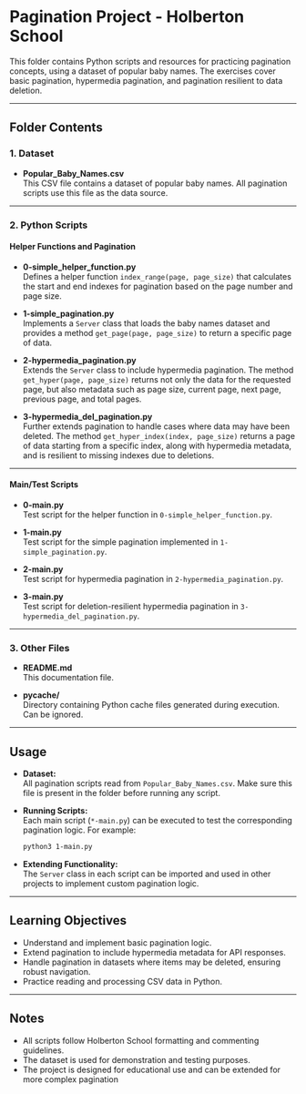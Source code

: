 # Pagination Project - Holberton School

This folder contains Python scripts and resources for practicing pagination concepts, using a dataset of popular baby names. The exercises cover basic pagination, hypermedia pagination, and pagination resilient to data deletion.

---

## Folder Contents

### 1. Dataset

- **Popular_Baby_Names.csv**  
  This CSV file contains a dataset of popular baby names. All pagination scripts use this file as the data source.

---

### 2. Python Scripts

#### Helper Functions and Pagination

- **0-simple_helper_function.py**  
  Defines a helper function `index_range(page, page_size)` that calculates the start and end indexes for pagination based on the page number and page size.

- **1-simple_pagination.py**  
  Implements a `Server` class that loads the baby names dataset and provides a method `get_page(page, page_size)` to return a specific page of data.

- **2-hypermedia_pagination.py**  
  Extends the `Server` class to include hypermedia pagination. The method `get_hyper(page, page_size)` returns not only the data for the requested page, but also metadata such as page size, current page, next page, previous page, and total pages.

- **3-hypermedia_del_pagination.py**  
  Further extends pagination to handle cases where data may have been deleted. The method `get_hyper_index(index, page_size)` returns a page of data starting from a specific index, along with hypermedia metadata, and is resilient to missing indexes due to deletions.

---

#### Main/Test Scripts

- **0-main.py**  
  Test script for the helper function in `0-simple_helper_function.py`.

- **1-main.py**  
  Test script for the simple pagination implemented in `1-simple_pagination.py`.

- **2-main.py**  
  Test script for hypermedia pagination in `2-hypermedia_pagination.py`.

- **3-main.py**  
  Test script for deletion-resilient hypermedia pagination in `3-hypermedia_del_pagination.py`.

---

### 3. Other Files

- **README.md**  
  This documentation file.

- **__pycache__/**  
  Directory containing Python cache files generated during execution. Can be ignored.

---

## Usage

- **Dataset:**  
  All pagination scripts read from `Popular_Baby_Names.csv`. Make sure this file is present in the folder before running any script.

- **Running Scripts:**  
  Each main script (`*-main.py`) can be executed to test the corresponding pagination logic. For example:
  ```bash
  python3 1-main.py
  ```

- **Extending Functionality:**  
  The `Server` class in each script can be imported and used in other projects to implement custom pagination logic.

---

## Learning Objectives

- Understand and implement basic pagination logic.
- Extend pagination to include hypermedia metadata for API responses.
- Handle pagination in datasets where items may be deleted, ensuring robust navigation.
- Practice reading and processing CSV data in Python.

---

## Notes

- All scripts follow Holberton School formatting and commenting guidelines.
- The dataset is used for demonstration and testing purposes.
- The project is designed for educational use and can be extended for more complex pagination